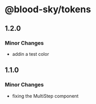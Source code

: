 # @blood-sky/tokens

## 1.2.0

### Minor Changes

- addin a test color

## 1.1.0

### Minor Changes

- fixing the MultiStep component

